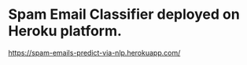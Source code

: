 # Spam Email Classifier deployed on Heroku platform.
https://spam-emails-predict-via-nlp.herokuapp.com/
